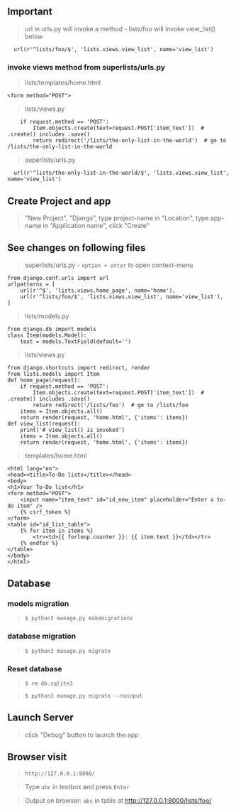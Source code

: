 ## Important

> url in urls.py will invoke a method - lists/foo will invoke view_list() below

```
  url(r'^lists/foo/$', 'lists.views.view_list', name='view_list')
```

### invoke views method from superlists/urls.py

> lists/templates/home.html

```
<form method="POST">
```

> lists/views.py

```
    if request.method == 'POST':
        Item.objects.create(text=request.POST['item_text'])  # .create() includes .save()
        return redirect('/lists/the-only-list-in-the-world')  # go to /lists/the-only-list-in-the-world
```

> superlists/urls.py

```
  url(r'^lists/the-only-list-in-the-world/$', 'lists.views.view_list', name='view_list')
```

## Create Project and app

> "New Project", "Django", type project-name in "Location", type app-name in "Application name", click "Create"

## See changes on following files

> superlists/urls.py - `option + enter` to open context-menu

```
from django.conf.urls import url
urlpatterns = [
    url(r'^$', 'lists.views.home_page', name='home'),
    url(r'^lists/foo/$', 'lists.views.view_list', name='view_list'),
]
```

> lists/models.py

```
from django.db import models
class Item(models.Model):
    text = models.TextField(default='')
```

> lists/views.py

```
from django.shortcuts import redirect, render
from lists.models import Item
def home_page(request):
    if request.method == 'POST':
        Item.objects.create(text=request.POST['item_text'])  # .create() includes .save()
        return redirect('/lists/foo')  # go to /lists/foo
    items = Item.objects.all()
    return render(request, 'home.html', {'items': items})
def view_list(request):
    print('# view_list() is invoked')
    items = Item.objects.all()
    return render(request, 'home.html', {'items': items})
```

> templates/home.html

```
<html lang="en">
<head><title>To-Do lists</title></head>
<body>
<h1>Your To-Do list</h1>
<form method="POST">
    <input name="item_text" id="id_new_item" placeholder="Enter a to-do item" />
    {% csrf_token %}
</form>
<table id="id_list_table">
    {% for item in items %}
        <tr><td>{{ forloop.counter }}: {{ item.text }}</td></tr>
    {% endfor %}
</table>
</body>
</html>
```

## Database

### models migration

> `$ python3 manage.py makemigrations`

### database migration

> `$ python3 manage.py migrate`

### Reset database

> `$ rm db.sqlite3`

> `$ python3 manage.py migrate --noinput`

## Launch Server

> click "Debug" button to launch the app

## Browser visit

> `http://127.0.0.1:8000/`

> Type `abc` in textbox and press `Enter`

> Output on browser: `abc` in table at http://127.0.0.1:8000/lists/foo/

